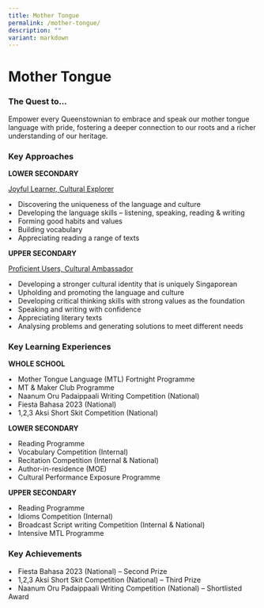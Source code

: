```yaml
---
title: Mother Tongue
permalink: /mother-tongue/
description: ""
variant: markdown
---
```

Mother Tongue 
=============

### **The Quest to…**


Empower every Queenstownian to embrace and speak our mother tongue language with pride, fostering a deeper connection to our roots and a richer understanding of our heritage.

### **Key Approaches**

**LOWER SECONDARY**

<u>Joyful Learner, Cultural Explorer</u><br>

•	&nbsp; Discovering the uniqueness of the language and culture<br>
•	&nbsp; Developing the language skills – listening, speaking, reading &amp; writing<br>
•	&nbsp; Forming good habits and values<br>
•	&nbsp; Building vocabulary<br>
• &nbsp; Appreciating reading a range of texts


**UPPER SECONDARY**

<u>Proficient Users, Cultural Ambassador </u><br>


•	&nbsp; Developing a stronger cultural identity that is uniquely Singaporean<br>
•	&nbsp; Upholding and promoting the language and culture <br>
•	&nbsp; Developing critical thinking skills with strong values as the foundation<br>
•	&nbsp; Speaking and writing with confidence<br>
•	&nbsp; Appreciating literary texts<br>
•	&nbsp; Analysing problems and generating solutions to meet different needs


### **Key Learning Experiences**

**WHOLE SCHOOL**

•	&nbsp; Mother Tongue Language (MTL) Fortnight Programme<br>
•	&nbsp; MT &amp; Maker Club Programme<br>
•	&nbsp; Naanum Oru Padaippaali Writing Competition (National)<br>
•	&nbsp; Fiesta Bahasa 2023 (National)<br>
•	&nbsp; 1,2,3 Aksi Short Skit Competition (National)


**LOWER SECONDARY**

• &nbsp; Reading Programme<br>
• &nbsp; Vocabulary Competition (Internal)<br>
•	&nbsp; Recitation Competition (Internal &amp; National)<br>
•	&nbsp; Author-in-residence (MOE)<br>
•	&nbsp; Cultural Performance Exposure Programme


**UPPER SECONDARY**

•	&nbsp; Reading Programme<br>
•	&nbsp; Idioms Competition (Internal) <br>
•	&nbsp; Broadcast Script writing Competition (Internal &amp; National)<br>
•	&nbsp; Intensive MTL Programme 



### **Key Achievements**


• &nbsp; Fiesta Bahasa 2023 (National) – Second Prize<br>
•	&nbsp; 1,2,3 Aksi Short Skit Competition (National) – Third Prize<br>
• &nbsp; Naanum Oru Padaippaali Writing Competition (National) – Shortlisted Award
	